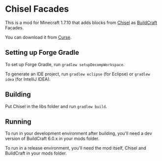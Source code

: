# Chisel Facades
This is a mod for Minecraft 1.7.10 that adds blocks from [Chisel](http://www.minecraftforum.net/forums/mapping-and-modding/minecraft-mods/1288400-chisel) as [BuildCraft](http://www.mod-buildcraft.com/) Facades.

You can download it from [Curse](http://curse.com/project/222784).

## Setting up Forge Gradle
To set up Forge Gradle, run `gradlew setupDecompWorkspace`.

To generate an IDE project, run `gradlew eclipse` (for Eclipse) or `gradlew idea` (for IntelliJ IDEA).

## Building
Put Chisel in the libs folder and run `gradlew build`.

## Running
To run in your development environment after building, you'll need a dev version of BuildCraft 6.0.x in your mods folder.

To run in a release environment, you'll need the mod itself, Chisel and BuildCraft in your mods folder.